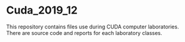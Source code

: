 # Cuda_2019_12
This repository contains files use during CUDA computer laboratories.
There are source code and reports for each laboratory classes.
